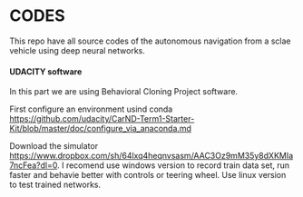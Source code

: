 # CODES

This repo have all source codes of the autonomous navigation from a sclae vehicle using deep neural networks.

#### UDACITY software
In this part we are using Behavioral Cloning Project software.

First configure an environment usind conda https://github.com/udacity/CarND-Term1-Starter-Kit/blob/master/doc/configure_via_anaconda.md

Download the simulator https://www.dropbox.com/sh/64lxq4heqnvsasm/AAC3Oz9mM35y8dXKMIa7ncFea?dl=0.
I recomend use windows version to record train data set, run faster and behavie better with controls or teering wheel. Use linux version to test trained networks.




